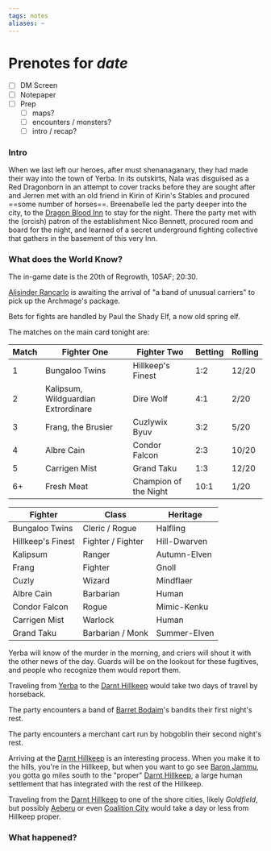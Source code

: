 ```yaml
---
tags: notes
aliases: ~
---
```


# Prenotes for *date*

* [ ] DM Screen
* [ ] Notepaper
* [ ] Prep
  * [ ] maps?
  * [ ] encounters / monsters?
  * [ ] intro / recap?

### Intro

When we last left our heroes, after must shenanaganary, they had made their way into the town of Yerba. In its outskirts, Nala was disguised as a Red Dragonborn in an attempt to cover tracks before they are sought after and Jerren met with an old friend in Kirin of Kirin's Stables and procured ==some number of horses==. Breenabelle led the party deeper into the city, to the [Dragon Blood Inn](..\..\..\Notes%20on%20the%20Multiverse\Inner\Alaturmen\Places\Northeastern%20Central\Smaller%20than%20a%20village\Dragon%20Blood%20Inn.md) to stay for the night. There the party met with the (orcish) patron of the establishment Nico Bennett, procured room and board for the night, and learned of a secret underground fighting collective that gathers in the basement of this very Inn.

### What does the World Know?

The in-game date is the 20th of Regrowth, 105AF; 20:30.

[Alisinder Rancarlo](..\..\NPCs\ala%20Alaturmen\Mild%20Power\Folk%20of%20Business\Alisinder%20Rancarlo.md) is awaiting the arrival of "a band of unusual carriers" to pick up the Archmage's package.

Bets for fights are handled by Paul the Shady Elf, a now old spring elf. 

The matches on the main card tonight are:

|Match|Fighter One|Fighter Two|Betting|Rolling|
|-----|-----------|-----------|-------|-------|
|1|Bungaloo Twins|Hillkeep's Finest|1:2|12/20|
|2|Kalipsum, Wildguardian Extrordinare|Dire Wolf|4:1|2/20|
|3|Frang, the Brusier|Cuzlywix Byuv|3:2|5/20|
|4|Albre Cain|Condor Falcon|2:3|10/20|
|5|Carrigen Mist|Grand Taku|1:3|12/20|
|6+|Fresh Meat|Champion of the Night|10:1|1/20|

|Fighter|Class|Heritage|
|-------|-----|--------|
|Bungaloo Twins|Cleric / Rogue|Halfling|
|Hillkeep's Finest|Fighter / Fighter|Hill-Dwarven|
|Kalipsum|Ranger|Autumn-Elven|
|Frang|Fighter|Gnoll|
|Cuzly|Wizard|Mindflaer|
|Albre Cain|Barbarian|Human|
|Condor Falcon|Rogue|Mimic-Kenku|
|Carrigen Mist|Warlock|Human|
|Grand Taku|Barbarian / Monk|Summer-Elven|

Yerba will know of the murder in the morning, and criers will shout it with the other news of the day. Guards will be on the lookout for these fugitives, and people who recognize them would report them.

Traveling from [Yerba](..\..\..\Notes%20on%20the%20Multiverse\Inner\Alaturmen\Places\Northeastern%20Central\Smaller%20than%20a%20feature\Yerba.md) to the [Darnt Hillkeep](..\..\..\Notes%20on%20the%20Multiverse\Inner\Alaturmen\Places\Southeast%20Central\Smaller%20than%20a%20feature\Darnt%20Hillkeep.md) would take two days of travel by horseback. 

The party encounters a band of [Barret Bodaim](..\..\NPCs\ala%20Alaturmen\Weak%20Power\King's%20Tenants\Ex-Bandit%20Lords\Barret%20Bodaim.md)'s bandits their first night's rest.

The party encounters a merchant cart run by hobgoblin their second night's rest.

Arriving at the [Darnt Hillkeep](..\..\..\Notes%20on%20the%20Multiverse\Inner\Alaturmen\Places\Southeast%20Central\Smaller%20than%20a%20feature\Darnt%20Hillkeep.md) is an interesting process. When you make it to the hills, you're in the Hillkeep, but when you want to go see [Baron Jammu](..\..\NPCs\ala%20Alaturmen\High%20Power\Barons%20of%20Combine%20NPCs\Baron%20Jammu.md), you gotta go miles south to the "proper" [Darnt Hillkeep](..\..\..\Notes%20on%20the%20Multiverse\Inner\Alaturmen\Places\Southeast%20Central\Smaller%20than%20a%20feature\Darnt%20Hillkeep.md), a large human settlement that has integrated with the rest of the Hillkeep.

Traveling from the [Darnt Hillkeep](..\..\..\Notes%20on%20the%20Multiverse\Inner\Alaturmen\Places\Southeast%20Central\Smaller%20than%20a%20feature\Darnt%20Hillkeep.md) to one of the shore cities, likely *Goldfield*, but possibly [Aeberu](..\..\..\Notes%20on%20the%20Multiverse\Inner\Alaturmen\Places\Southeast%20Central\Smaller%20than%20a%20city\Aeberu.md) or even [Coalition City](..\..\..\Notes%20on%20the%20Multiverse\Inner\Alaturmen\About%20People\Non-Nation%20Entities\Coalition%20City\Coalition%20City.md) would take a day or less from Hillkeep proper.

### What happened?
